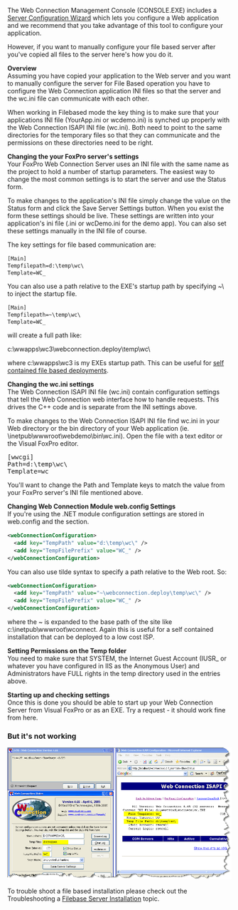 ﻿The Web Connection Management Console (CONSOLE.EXE) includes a [Server Configuration Wizard](vfps://Topic/_S7R16D1M4) which lets you configure a Web application and we recommend that you take advantage of this tool to configure your application.

However, if you want to manually configure your file based server after you've copied all files to the server here's how you do it. 

**Overview**  
Assuming you have copied your application to the Web server and you want to manually configure the server for File Based operation you have to configure the Web Connection application INI files so that the server and the wc.ini file can communicate with each other.

When working in Filebased mode the key thing is to make sure that your applications INI file (YourApp.ini or wcdemo.ini) is synched up properly with the Web Connection ISAPI INI file (wc.ini). Both need to point to the same directories for the temporary files so that they can communicate and the permissions on these directories need to be right.

**Changing the your FoxPro server's settings**  
Your FoxPro Web Connection Server uses an INI file with the same name as the project to hold a number of startup parameters. The easiest way to change the most common settings is to start the server and use the Status form.

To make changes to the application's INI file simply change the value on the Status form and click the Save Server Settings button. When you exist the form these settings should be live. These settings are written into your application's ini file (<yourApp>.ini or wcDemo.ini for the demo app). You can also set these settings manually in the INI file of course.

The key settings for file based communication are:

```
[Main]
Tempfilepath=d:\temp\wc\
Template=WC_
```

You can also use a path relative to the EXE's startup path by specifying ~\ to inject the startup file.

```
[Main]
Tempfilepath=~\temp\wc\
Template=WC_
```

will create a full path like:

c:\wwapps\wc3\webconnection.deploy\temp\wc\

where c:\wwapps\wc3 is my EXEs startup path. This can be useful for [self contained file based deployments](vfps://Topic/_3C80PLBOC).

**Changing the wc.ini settings**  
The Web Connection ISAPI INI file (wc.ini) contain configuration settings that tell the Web Connection web interface how to handle requests. This drives the C++ code and is separate from the INI settings above. 

To make changes to the Web Connection ISAPI INI file find wc.ini in your Web directory or the bin directory of your Web application (ie. \inetpub\wwwroot\webdemo\bin\wc.ini). Open the file with a text editor or the Visual FoxPro editor. 

<pre>[wwcgi]
Path=d:\temp\wc\
Template=wc_
</pre>

You'll want to change the Path and Template keys to match the value from your FoxPro server's INI file mentioned above.

**Changing Web Connection Module web.config Settings**  
If you're using the .NET module configuration settings are stored in web.config and the <webConnectionConfiguration> section.

```xml
<webConnectionConfiguration>
  <add key="TempPath" value="d:\temp\wc\" />
  <add key="TempFilePrefix" value="WC_" />
</webConnectionConfiguration>
```

You can also use tilde syntax to specify a path relative to the Web root. So:

```xml
<webConnectionConfiguration>
  <add key="TempPath" value="~\webconnection.deploy\temp\wc\" />
  <add key="TempFilePrefix" value="WC_" />
</webConnectionConfiguration>
```

where the ~ is expanded to the base path of the site like c:\inetpub\wwwroot\wconnect. Again this is useful for a self contained installation that can be deployed to a low cost ISP.

**Setting Permissions on the Temp folder**  
You need to make sure that SYSTEM, the Internet Guest Account (IUSR_<machinename> or whatever you have configured in IIS as the Anonymous User) and Administrators have FULL rights in the temp directory used in the entries above.

**Starting up and checking settings**  
Once this is done you should be able to start up your Web Connection Server from Visual FoxPro or as an EXE. Try a request - it should work fine from here.


### But it's not working

![](IMAGES\misc\TroubleShootingFileBased.png)

To trouble shoot a file based installation please check out the Troubleshooting a [Filebase Server Installation](vfps://Topic/_S8X00DY2J) topic.